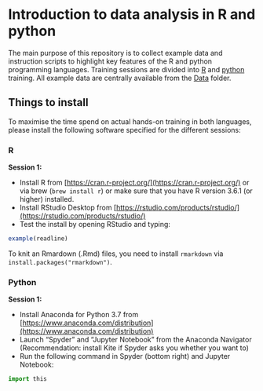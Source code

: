 # Introduction to data analysis in R and python

The main purpose of this repository is to collect example data and instruction scripts to highlight key features of the R and python programming languages.
Training sessions are divided into [R](../master/R) and [python](../master/python) training.
All example data are centrally available from the [Data](../master/Data) folder.

## Things to install

To maximise the time spend on actual hands-on training in both languages, please install the following software specified for the different sessions:

### R

**Session 1:**

* Install R from [https://cran.r-project.org/](https://cran.r-project.org/) or via brew (`brew install r`) or make sure that you have R version 3.6.1 (or higher) installed.
* Install RStudio Desktop from [https://rstudio.com/products/rstudio/](https://rstudio.com/products/rstudio/)
* Test the install by opening RStudio and typing:

```r
example(readline)
```

To knit an Rmardown (.Rmd) files, you need to install `rmarkdown` via `install.packages("rmarkdown")`.

### Python

**Session 1:**

* Install Anaconda for Python 3.7 from [https://www.anaconda.com/distribution](https://www.anaconda.com/distribution)
* Launch “Spyder” and “Jupyter Notebook” from the Anaconda Navigator (Recommendation: install Kite if Spyder asks you whether you want to)
* Run the following command in Spyder (bottom right) and Jupyter Notebook:

```python
import this
```



